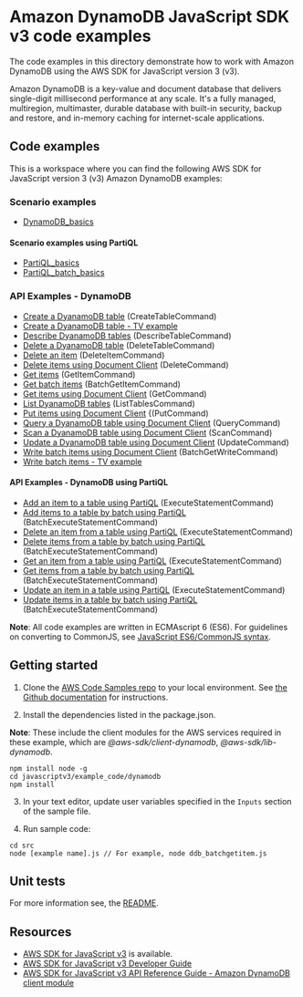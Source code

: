 # Amazon DynamoDB JavaScript SDK v3 code examples

The code examples in this directory demonstrate how to work with Amazon DynamoDB using the AWS SDK for JavaScript version 3 (v3).

Amazon DynamoDB is a key-value and document database that delivers single-digit millisecond performance at any scale. It's a fully managed, multiregion, multimaster, durable database with built-in security, backup and restore, and in-memory caching for internet-scale applications.

## Code examples

This is a workspace where you can find the following AWS SDK for JavaScript version 3 (v3) Amazon DynamoDB examples:

### Scenario examples

-   [DynamoDB_basics](scenarios/dynamodb_basics/src/dynamodb_basics.js)

#### Scenario examples using PartiQL

-   [PartiQL_basics](scenarios/partiQL_basics/src/partiQL_basics.js)
-   [PartiQL_batch_basics](scenarios/partiQL_basics/src/partiQL_batch_basics.js)

### API Examples - DynamoDB

-   [Create a DyanamoDB table](src/ddb_createtable.js) (CreateTableCommand)
-   [Create a DyanamoDB table - TV example](src/QueryExample/ddb_createtable_tv.js)
-   [Describe DyanamoDB tables](src/ddb_describetable.js) (DescribeTableCommand)
-   [Delete a DyanamoDB table](src/ddb_deletetable.js) (DeleteTableCommand)
-   [Delete an item](src/ddb_deleteitem.js) (DeleteItemCommand)
-   [Delete items using Document Client](src/ddbdoc_delete_item.js) (DeleteCommand)
-   [Get items](src/ddb_getitem.js) (GetItemCommand)
-   [Get batch items](src/ddb_batchgetitem.js) (BatchGetItemCommand)
-   [Get items using Document Client](src/movies/getItem.js) (GetCommand)
-   [List DyanamoDB tables](src/ddb_listtables.js) (ListTablesCommand)
-   [Put items using Document Client](src/movies/putItem.js) {(PutCommand)
-   [Query a DyanamoDB table using Document Client](src/movies/queryTable.js) (QueryCommand)
-   [Scan a DyanamoDB table using Document Client](src/movies/scanTable.js) (ScanCommand)
-   [Update a DyanamoDB table using Document Client](src/movies/updateItem.js) (UpdateCommand)
-   [Write batch items using Document Client](src/movies/writeData.js) (BatchGetWriteCommand)
-   [Write batch items - TV example](src/QueryExample/ddb_batchwriteitem_tv.js)

#### API Examples - DynamoDB using PartiQL

-   [Add an item to a table using PartiQL](src/partiQL_examples/src/partiql_putItem.js) (ExecuteStatementCommand)
-   [Add items to a table by batch using PartiQL](src/partiQL_examples/src/partiql_batch_putItems.js) (BatchExecuteStatementCommand)
-   [Delete an item from a table using PartiQL](src/partiQL_examples/src/partiql_deleteItem.js) (ExecuteStatementCommand)
-   [Delete items from a table by batch using PartiQL](src/partiQL_examples/src/partiql_batch_deleteItems.js) (BatchExecuteStatementCommand)
-   [Get an item from a table using PartiQL](src/partiQL_examples/src/partiql_getItem.js) (ExecuteStatementCommand)
-   [Get items from a table by batch using PartiQL](src/partiQL_examples/src/partiql_batch_getItems.js) (BatchExecuteStatementCommand)
-   [Update an item in a table using PartiQL](src/partiQL_examples/src/partiql_updateItem.js) (ExecuteStatementCommand)
-   [Update items in a table by batch using PartiQL](src/partiQL_examples/src/partiql_batch_updateItems.js) (BatchExecuteStatementCommand)

**Note**: All code examples are written in ECMAscript 6 (ES6). For guidelines on converting to CommonJS, see
[JavaScript ES6/CommonJS syntax](https://docs.aws.amazon.com/sdk-for-javascript/v3/developer-guide/sdk-examples-javascript-syntax.html).

## Getting started

1. Clone the [AWS Code Samples repo](https://github.com/picante-io/aws-doc-sdk-examples) to your local environment.
   See [the Github documentation](https://docs.github.com/en/github/creating-cloning-and-archiving-repositories/cloning-a-repository) for
   instructions.

2. Install the dependencies listed in the package.json.

**Note**: These include the client modules for the AWS services required in these example,
which are _@aws-sdk/client-dynamodb_, _@aws-sdk/lib-dynamodb_.

```
npm install node -g
cd javascriptv3/example_code/dynamodb
npm install
```

3. In your text editor, update user variables specified in the `Inputs` section of the sample file.

4. Run sample code:

```
cd src
node [example name].js // For example, node ddb_batchgetitem.js
```

## Unit tests

For more information see, the [README](../README.rst).

## Resources

-   [AWS SDK for JavaScript v3](https://github.com/aws/aws-sdk-js-v3) is available.
-   [AWS SDK for JavaScript v3 Developer Guide](https://docs.aws.amazon.com/sdk-for-javascript/v3/developer-guide/dynamodb-examples.html)
-   [AWS SDK for JavaScript v3 API Reference Guide - Amazon DynamoDB client module](https://docs.aws.amazon.com/AWSJavaScriptSDK/v3/latest/clients/client-dynamodb/index.html)
